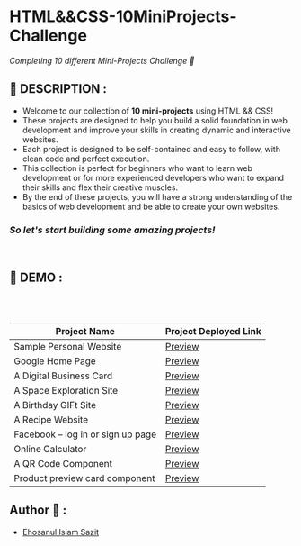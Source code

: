 # HTML&&CSS-10MiniProjects-Challenge

_Completing 10 different Mini-Projects Challenge 🚀_

## 📙 DESCRIPTION :

- Welcome to our collection of **10 mini-projects** using HTML && CSS!
- These projects are designed to help you build a solid foundation in web development and improve your skills in creating dynamic and interactive websites.
- Each project is designed to be self-contained and easy to follow, with clean code and perfect execution.
- This collection is perfect for beginners who want to learn web development or for more experienced developers who want to expand their skills and flex their creative muscles.
- By the end of these projects, you will have a strong understanding of the basics of web development and be able to create your own websites.

<h3><em>So let's start building some amazing projects!</em></h3>
<br>

## 📸 DEMO :

<br><br>

| Project Name                      | Project Deployed Link                                                                              |
| --------------------------------- | -------------------------------------------------------------------------------------------------- |
| Sample Personal Website           | [Preview](https://sazit96.github.io/10Beginner-HTML-And-CSS-Projects/SamplePersonalWebsite/)       |
| Google Home Page                  | [Preview](https://sazit96.github.io/10Beginner-HTML-And-CSS-Projects/Googleweb/)                   |
| A Digital Business Card           | [Preview](https://sazit96.github.io/10Beginner-HTML-And-CSS-Projects/BuildADigitalBusinessCard/)   |
| A Space Exploration Site          | [Preview](https://sazit96.github.io/10Beginner-HTML-And-CSS-Projects/BuildASpaceExplorationSite/)  |
| A Birthday GIFt Site              | [Preview](https://sazit96.github.io/10Beginner-HTML-And-CSS-Projects/BuildABirthdayGIFtSite/)      |
| A Recipe Website                  | [Preview](https://sazit96.github.io/10Beginner-HTML-And-CSS-Projects/ARecipeWebsite/)              |
| Facebook – log in or sign up page | [Preview](https://sazit96.github.io/10Beginner-HTML-And-CSS-Projects/FacebookLoginPage/)           |
| Online Calculator                 | [Preview](https://sazit96.github.io/10Beginner-HTML-And-CSS-Projects/OnlineCalculator/)            |
| A QR Code Component               | [Preview](https://sazit96.github.io/10Beginner-HTML-And-CSS-Projects/QrCodeComponent/)             |
| Product preview card component    | [Preview](https://sazit96.github.io/10Beginner-HTML-And-CSS-Projects/ProductPreviewCardComponent/) |

## Author 👋 :

- [Ehosanul Islam Sazit](https://github.com/sazit96)

